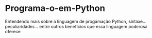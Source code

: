 # Programa-o-em-Python
Entendendo mais sobre a linguagem de progamação Python, sintaxe... peculiaridades... entre outros benefícios que essa linguagem poderosa oferece
